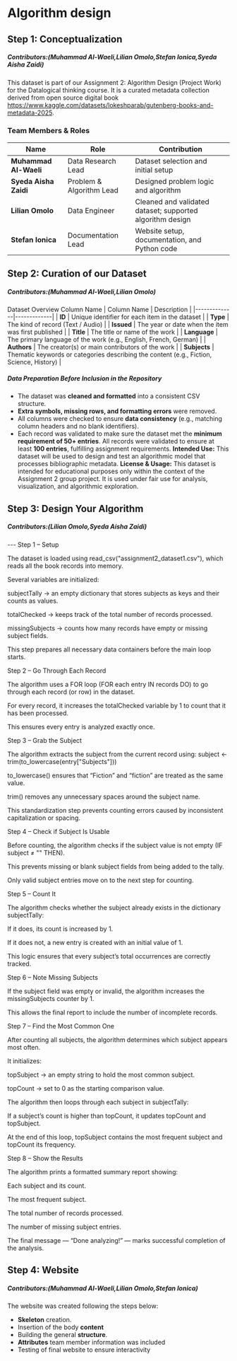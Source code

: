 # Algorithm design
## Step 1: Conceptualization 
##### Contributors:(Muhammad Al-Waeli,Lilian Omolo,Stefan Ionica,Syeda Aisha Zaidi)
This dataset is part of our Assignment 2: Algorithm Design (Project Work) for the Datalogical thinking course. It is a curated metadata collection derived from open source digital book https://www.kaggle.com/datasets/lokeshparab/gutenberg-books-and-metadata-2025.
### Team Members & Roles
| Name | Role | Contribution |
|------|------|---------------|
| **Muhammad Al-Waeli** | Data Research Lead | Dataset selection and initial setup |
| **Syeda Aisha Zaidi** | Problem & Algorithm Lead | Designed problem logic and algorithm |
| **Lilian Omolo** | Data Engineer | Cleaned and validated dataset; supported algorithm design |
| **Stefan Ionica** | Documentation Lead | Website setup, documentation, and Python code |
## Step 2: Curation of our Dataset
##### Contributors:(Muhammad Al-Waeli,Lilian Omolo)
Dataset Overview
Column Name 
| Column Name | Description |
|--------------|-------------|
| **ID** | Unique identifier for each item in the dataset |
| **Type** | The kind of record (Text / Audio) |
| **Issued** | The year or date when the item was first published |
| **Title** | The title or name of the work |
| **Language** | The primary language of the work (e.g., English, French, German) |
| **Authors** | The creator(s) or main contributors of the work |
| **Subjects** | Thematic keywords or categories describing the content (e.g., Fiction, Science, History) |

##### Data Preparation Before Inclusion in the Repository

- The dataset was **cleaned and formatted** into a consistent CSV structure.  
- **Extra symbols, missing rows, and formatting errors** were removed.  
- All columns were checked to ensure **data consistency** (e.g., matching column headers and no blank identifiers).  
- Each record was validated to make sure the dataset met the **minimum requirement of 50+ entries**.
All records were validated to ensure at least **100 entries**, fulfilling assignment requirements.
**Intended Use:**
This dataset will be used to design and test an algorithmic model that processes bibliographic metadata.
**License & Usage:**
This dataset is intended for educational purposes only within the context of the Assignment 2 group project.
It is used under fair use for analysis, visualization, and algorithmic exploration.

## Step 3: Design Your Algorithm 
##### Contributors:(Lilian Omolo,Syeda Aisha Zaidi)

--- Step 1 – Setup

The dataset is loaded using read_csv("assignment2_dataset1.csv"), which reads all the book records into memory.

Several variables are initialized:

subjectTally → an empty dictionary that stores subjects as keys and their counts as values.

totalChecked → keeps track of the total number of records processed.

missingSubjects → counts how many records have empty or missing subject fields.

This step prepares all necessary data containers before the main loop starts.

Step 2 – Go Through Each Record

The algorithm uses a FOR loop (FOR each entry IN records DO) to go through each record (or row) in the dataset.

For every record, it increases the totalChecked variable by 1 to count that it has been processed.

This ensures every entry is analyzed exactly once.

Step 3 – Grab the Subject

The algorithm extracts the subject from the current record using:
subject ← trim(to_lowercase(entry["Subjects"]))

to_lowercase() ensures that “Fiction” and “fiction” are treated as the same value.

trim() removes any unnecessary spaces around the subject name.

This standardization step prevents counting errors caused by inconsistent capitalization or spacing.

Step 4 – Check if Subject Is Usable

Before counting, the algorithm checks if the subject value is not empty (IF subject ≠ "" THEN).

This prevents missing or blank subject fields from being added to the tally.

Only valid subject entries move on to the next step for counting.

Step 5 – Count It

The algorithm checks whether the subject already exists in the dictionary subjectTally:

If it does, its count is increased by 1.

If it does not, a new entry is created with an initial value of 1.

This logic ensures that every subject’s total occurrences are correctly tracked.

Step 6 – Note Missing Subjects

If the subject field was empty or invalid, the algorithm increases the missingSubjects counter by 1.

This allows the final report to include the number of incomplete records.

Step 7 – Find the Most Common One

After counting all subjects, the algorithm determines which subject appears most often.

It initializes:

topSubject → an empty string to hold the most common subject.

topCount → set to 0 as the starting comparison value.

The algorithm then loops through each subject in subjectTally:

If a subject’s count is higher than topCount, it updates topCount and topSubject.

At the end of this loop, topSubject contains the most frequent subject and topCount its frequency.

Step 8 – Show the Results

The algorithm prints a formatted summary report showing:

Each subject and its count.

The most frequent subject.

The total number of records processed.

The number of missing subject entries.

The final message — “Done analyzing!” — marks successful completion of the analysis.


## Step 4: Website 
##### Contributors:(Muhammad Al-Waeli,Lilian Omolo,Stefan Ionica)
The website was created following the steps below:  
- **Skeleton** creation.  
- Insertion of the body **content**  
- Building the general **structure**.
- **Attributes** team member information was included  
- Testing of final website to ensure interactivity
